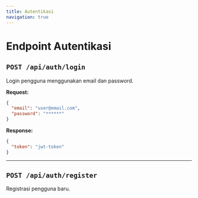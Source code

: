 ```yaml
---
title: Autentikasi
navigation: true
---
```


# Endpoint Autentikasi

## `POST /api/auth/login`

Login pengguna menggunakan email dan password.

**Request:**
```json
{
  "email": "user@email.com",
  "password": "******"
}
```

**Response:**
```json
{
  "token": "jwt-token"
}
```

---

## `POST /api/auth/register`

Registrasi pengguna baru.